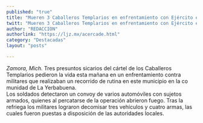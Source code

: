 ```yaml
---
published: "true"
title: "Mueren 3 Caballeros Templarios en enfrentamiento con Ejército en Michoacán"
twitt: "Mueren 3 Caballeros Templarios en enfrentamiento con Ejército en Michoacán"
author: "REDACCION"
authorlink: "https://ljz.mx/acercade.html"
category: "Destacadas"
layout: "posts"

---
```




*Zamora, Mich.* Tres presuntos sicarios del cártel de los Caballeros Templarios pedieron la vida esta mañana en un enfrentamiento contra militares que realizaban un recorrido de rutina en este municipio en la co munidad de La Yerbabuena.  
  Los soldados detectaron un convoy de varios automóviles con sujetos armados, quienes al percatarse de la operación abrieron fuego. Tras la refriega los militares lograron decomisar tres vehículos y cuatro armas, las cuales fueron puestas a disposición de las autoridades locales.

